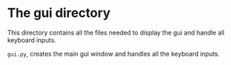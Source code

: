 # The gui directory

This directory contains all the files needed to display the gui and handle all keyboard inputs.

`gui.py`, creates the main gui window and handles all the keyboard inputs.